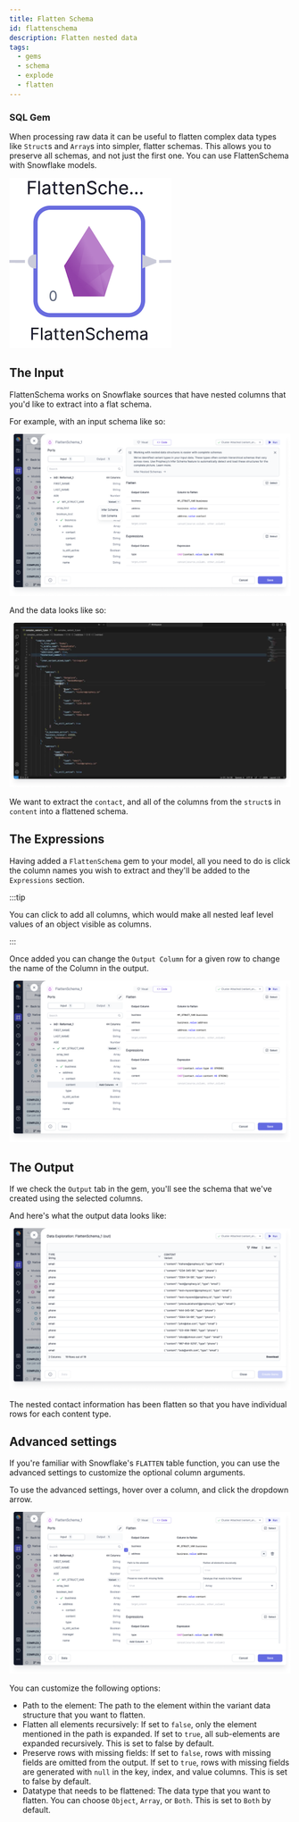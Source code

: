 ```yaml
---
title: Flatten Schema
id: flattenschema
description: Flatten nested data
tags:
  - gems
  - schema
  - explode
  - flatten
---
```


<h3><span class="badge">SQL Gem</span></h3>

When processing raw data it can be useful to flatten complex data types like `Struct`s and `Array`s into simpler, flatter schemas. This allows you to preserve all schemas, and not just the first one. You can use FlattenSchema with Snowflake models.

![The FlattenSchema gem](./img/flatten_gem.png)

## The Input

FlattenSchema works on Snowflake sources that have nested columns that you'd like to extract into a flat schema.

For example, with an input schema like so:

![Input schema](./img/flatten_input.png)

And the data looks like so:

![Input data](./img/flatten_input_interim.png)

We want to extract the `contact`, and all of the columns from the `struct`s in `content` into a flattened schema.

## The Expressions

Having added a `FlattenSchema` gem to your model, all you need to do is click the column names you wish to extract and they'll be added to the `Expressions` section.

:::tip

You can click to add all columns, which would make all nested leaf level values of an object visible as columns.

:::

Once added you can change the `Output Column` for a given row to change the name of the Column in the output.

![Adding expressions](./img/flatten_add_exp.png)

## The Output

If we check the `Output` tab in the gem, you'll see the schema that we've created using the selected columns.

And here's what the output data looks like:

![Output interim](./img/flatten_output_interim.png)

The nested contact information has been flatten so that you have individual rows for each content type.

## Advanced settings

If you're familiar with Snowflake's `FLATTEN` table function, you can use the advanced settings to customize the optional column arguments.

To use the advanced settings, hover over a column, and click the dropdown arrow.

![Advanced settings](./img/flatten_advanced_settings.png)

You can customize the following options:

- Path to the element: The path to the element within the variant data structure that you want to flatten.
- Flatten all elements recursively: If set to `false`, only the element mentioned in the path is expanded. If set to `true`, all sub-elements are expanded recursively. This is set to false by default.
- Preserve rows with missing fields: If set to `false`, rows with missing fields are omitted from the output. If set to `true`, rows with missing fields are generated with `null` in the key, index, and value columns. This is set to false by default.
- Datatype that needs to be flattened: The data type that you want to flatten. You can choose `Object`, `Array`, or `Both`. This is set to `Both` by default.
